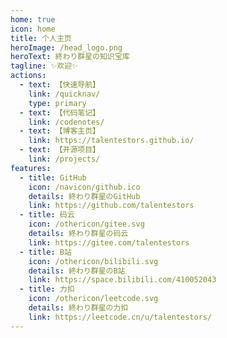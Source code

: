 ```yaml
---
home: true
icon: home
title: 个人主页
heroImage: /head_logo.png
heroText: 終わり群星の知识宝库
tagline: ✨欢迎✨
actions:
  - text: 【快速导航】
    link: /quicknav/
    type: primary
  - text: 【代码笔记】
    link: /codenotes/
  - text: 【博客主页】
    link: https://talentestors.github.io/
  - text: 【开源项目】
    link: /projects/
features:
  - title: GitHub
    icon: /navicon/github.ico
    details: 終わり群星のGitHub
    link: https://github.com/talentestors
  - title: 码云
    icon: /othericon/gitee.svg
    details: 終わり群星の码云
    link: https://gitee.com/talentestors
  - title: B站
    icon: /othericon/bilibili.svg
    details: 終わり群星のB站
    link: https://space.bilibili.com/410052043
  - title: 力扣
    icon: /othericon/leetcode.svg
    details: 終わり群星の力扣
    link: https://leetcode.cn/u/talentestors/
---
```


